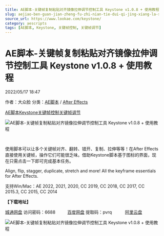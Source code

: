 ```yaml
---
title: AE脚本-关键帧复制粘贴对齐镜像拉伸调节控制工具 Keystone v1.0.8 + 使用教程
slug: aejiao-ben-guan-jian-zheng-fu-zhi-nian-tie-dui-qi-jing-xiang-la-shen-diao-jie-kong-zhi-gong-ju-keystone-v1-0-8-shi-yong-jiao-cheng
source_url: https://www.lookae.com/keystone/
category: aescripts
tags: [AE脚本, Keystone, 关键帧控制, 关键帧调节]
---
```

# AE脚本-关键帧复制粘贴对齐镜像拉伸调节控制工具 Keystone v1.0.8 + 使用教程

2022/05/17 18:47

作者：大众脸
分类：[AE脚本](https://www.lookae.com/after-effects/aescripts/) / [After Effects](https://www.lookae.com/after-effects/)

[AE脚本](https://www.lookae.com/tag/ae%e8%84%9a%e6%9c%ac/)[Keystone](https://www.lookae.com/tag/keystone/)[关键帧控制](https://www.lookae.com/tag/%e5%85%b3%e9%94%ae%e5%b8%a7%e6%8e%a7%e5%88%b6/)[关键帧调节](https://www.lookae.com/tag/%e5%85%b3%e9%94%ae%e5%b8%a7%e8%b0%83%e8%8a%82/)

![AE脚本-关键帧复制粘贴对齐镜像拉伸调节控制工具 Keystone v1.0.8 + 使用教程](https://www.lookae.com/wp-content/uploads/2022/05/Keystone.jpg "AE脚本-关键帧复制粘贴对齐镜像拉伸调节控制工具 Keystone v1.0.8 + 使用教程-LookAE.com")

[﻿﻿﻿](https://cloud.video.taobao.com//play/u/705956171/p/1/e/6/t/1/359934549378.mp4)

使用脚本可以让多个关键帧对齐、翻转、错开、复制、拉伸等等！在After Effects直接使用关键帧，操作它们可能很乏味。借助Keystone脚本基于图标的界面，现在只需点击一下即可完成基本任务。

Align, flip, stagger, duplicate, stretch and more! All the keyframe essentials for After Effects.

支持Win/Mac：AE 2022, 2021, 2020, CC 2019, CC 2018, CC 2017, CC 2015.3, CC 2015, CC 2014

**【下载地址】**

[城通网盘](https://url70.ctfile.com/f/2827370-584862003-593615?p=4431) 访问密码：6688          [百度网盘](https://pan.baidu.com/s/1wIoyN6DuoqcCr8K0tllzUg?pwd=pvrq) 提取码：pvrq           [阿里云盘](https://www.aliyundrive.com/s/HZHJREVRjTz)

![AE脚本-关键帧复制粘贴对齐镜像拉伸调节控制工具 Keystone v1.0.8 + 使用教程](https://img.alicdn.com/imgextra/i3/705956171/O1CN01v1jDk81vSMsUFxxei_!!705956171.jpg "AE脚本-关键帧复制粘贴对齐镜像拉伸调节控制工具 Keystone v1.0.8 + 使用教程-LookAE.com")
